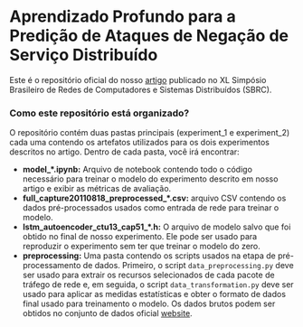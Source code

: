 # Aprendizado Profundo para a Predição de Ataques de Negação de Serviço Distribuído

Este é o repositório oficial do nosso [artigo](https://sol.sbc.org.br/index.php/sbrc/article/view/21191) publicado no XL Simpósio Brasileiro de Redes de Computadores e Sistemas Distribuídos (SBRC).

### Como este repositório está organizado?
O repositório contém duas pastas principais (experiment_1 e experiment_2) cada uma contendo os artefatos utilizados para os dois experimentos descritos no artigo. Dentro de cada pasta, você irá encontrar:
- **model_*.ipynb:** Arquivo de notebook contendo todo o código necessário para treinar o modelo do experimento descrito em nosso artigo e exibir as métricas de avaliação.
- **full_capture20110818_preprocessed_*.csv:** arquivo CSV contendo os dados pré-processados usados como entrada de rede para treinar o modelo.
- **lstm_autoencoder_ctu13_cap51_*.h:** O arquivo de modelo salvo que foi obtido no final de nosso experimento. Ele pode ser usado para reproduzir o experimento sem ter que treinar o modelo do zero.
- **preprocessing:** Uma pasta contendo os scripts usados na etapa de pré-processamento de dados. Primeiro, o script `data_preprocessing.py` deve ser usado para extrair os recursos selecionados de cada pacote de tráfego de rede e, em seguida, o script `data_transformation.py` deve ser usado para aplicar as medidas estatísticas e obter o formato de dados final usado para treinamento o modelo. Os dados brutos podem ser obtidos no conjunto de dados oficial [website](https://mcfp.felk.cvut.cz/publicDatasets/CTU-Malware-Capture-Botnet-51/).
